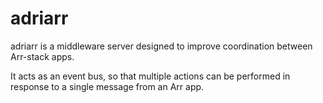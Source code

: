 # adriarr

adriarr is a middleware server designed to improve coordination between Arr-stack apps.

It acts as an event bus, so that multiple actions can be performed in response to a single message from an Arr app.
